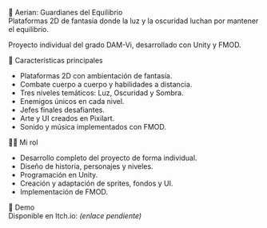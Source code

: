 🌌 Aerian: Guardianes del Equilibrio  
Plataformas 2D de fantasía donde la luz y la oscuridad luchan por mantener el equilibrio.  

Proyecto individual del grado DAM-Vi, desarrollado con Unity y FMOD.  

🧩 Características principales  
- Plataformas 2D con ambientación de fantasía.  
- Combate cuerpo a cuerpo y habilidades a distancia.  
- Tres niveles temáticos: Luz, Oscuridad y Sombra.  
- Enemigos únicos en cada nivel.  
- Jefes finales desafiantes.  
- Arte y UI creados en Pixilart.  
- Sonido y música implementados con FMOD.  

👨‍💻 Mi rol  
- Desarrollo completo del proyecto de forma individual.  
- Diseño de historia, personajes y niveles.  
- Programación en Unity.  
- Creación y adaptación de sprites, fondos y UI.  
- Implementación de FMOD.  

🔗 Demo  
Disponible en Itch.io: *(enlace pendiente)*  
